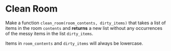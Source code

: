 # Clean Room

Make a function `clean_room(room_contents, dirty_items)` that takes a list of items in the room `contents` and **returns** a new list 
without any occurrences of the messy items in the list `dirty_items`.

Items in `room_contents` and `dirty_items` will always be lowercase.
